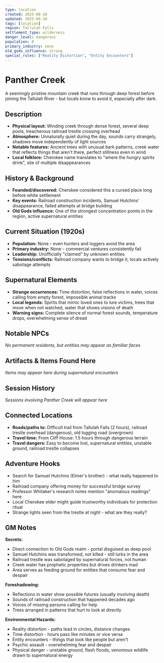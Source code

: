 ```yaml
---
type: location
created: 2025-08-10
updated: 2025-08-10
tags: [location]
region: Tallulah Falls
settlement_type: wilderness
danger_level: dangerous
population: 0
primary_industry: none
old_gods_influence: strong
special_rules: ["Reality Distortion", "Entity Encounters"]
---
```


# Panther Creek

A seemingly pristine mountain creek that runs through deep forest before joining the Tallulah River - but locals know to avoid it, especially after dark.

## Description
- **Physical layout:** Winding creek through dense forest, several deep pools, treacherous railroad trestle crossing overhead
- **Atmosphere:** Unnaturally quiet during the day, sounds carry strangely, shadows move independently of light sources
- **Notable features:** Ancient trees with unusual bark patterns, creek water that reflects things that aren't there, perfect stillness even in wind
- **Local folklore:** Cherokee name translates to "where the hungry spirits drink", site of multiple disappearances

## History & Background
- **Founded/discovered:** Cherokee considered this a cursed place long before white settlement
- **Key events:** Railroad construction incidents, Samuel Hutchins' disappearance, failed attempts at bridge building
- **Old Gods influence:** One of the strongest concentration points in the region, active supernatural entities

## Current Situation (1920s)
- **Population:** None - even hunters and loggers avoid the area
- **Primary industry:** None - commercial ventures consistently fail
- **Leadership:** Unofficially "claimed" by unknown entities
- **Tensions/conflicts:** Railroad company wants to bridge it, locals actively sabotage attempts

## Supernatural Elements
- **Strange occurrences:** Time distortion, false reflections in water, voices calling from empty forest, impossible animal tracks
- **Local legends:** Spirits that mimic loved ones to lure victims, trees that move when not watched, water that shows visions of death
- **Warning signs:** Complete silence of normal forest sounds, temperature drops, overwhelming sense of dread

## Notable NPCs
*No permanent residents, but entities may appear as familiar faces*

## Artifacts & Items Found Here
*Items may appear here during supernatural encounters*

## Session History
*Sessions involving Panther Creek will appear here*

## Connected Locations
- **Roads/paths to:** Difficult trail from Tallulah Falls (2 hours), railroad trestle overhead (dangerous), old logging road (overgrown)
- **Travel time:** From Cliff House: 1.5 hours through dangerous terrain
- **Travel dangers:** Easy to become lost, supernatural entities, unstable ground, railroad trestle collapses

## Adventure Hooks
- Search for Samuel Hutchins (Elmer's brother) - what really happened to him
- Railroad company offering money for successful bridge survey
- Professor Whitaker's research notes mention "anomalous readings" here
- Local Cherokee elder might guide trustworthy individuals for protection ritual
- Strange lights seen from the trestle at night - what are they really?

## GM Notes
**Secrets:**
- Direct connection to Old Gods realm - portal disguised as deep pool
- Samuel Hutchins was transformed, not killed - still lurks in the area
- Railroad trestle was sabotaged by supernatural forces, not human
- Creek water has prophetic properties but drives drinkers mad
- Area serves as feeding ground for entities that consume fear and despair

**Foreshadowing:**
- Reflections in water show possible futures (usually involving death)
- Sounds of railroad construction that happened decades ago
- Voices of missing persons calling for help
- Trees arranged in patterns that hurt to look at directly

**Environmental Hazards:**
- Reality distortion - paths lead in circles, distance changes
- Time distortion - hours pass like minutes or vice versa
- Entity encounters - things that look like people but aren't
- Psychic assault - overwhelming fear and despair
- Physical danger - unstable ground, flash floods, venomous wildlife drawn to supernatural energy